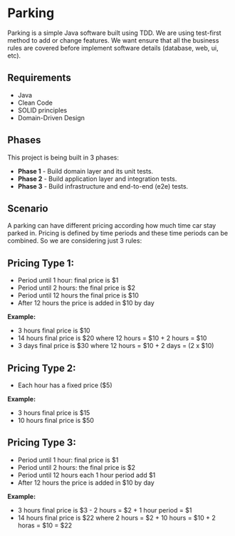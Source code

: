 # Parking
Parking is a simple Java software built using TDD. We are using test-first method to add or change features. We want ensure that all the business rules are covered before implement software details (database, web, ui, etc).

## Requirements
* Java
* Clean Code
* SOLID principles
* Domain-Driven Design

## Phases
This project is being built in 3 phases:

+ <b>Phase 1</b> - Build domain layer and its unit tests.
+ <b>Phase 2</b> - Build application layer and integration tests.
+ <b>Phase 3</b> - Build infrastructure and end-to-end (e2e) tests.

## Scenario
A parking can have different pricing according how much time car stay parked in. Pricing is defined by time periods and these time periods can be combined. So we are considering just 3 rules:

## Pricing Type 1: 
+ Period until 1 hour: final price is $1
+ Period until 2 hours: the final price is $2
+ Period until 12 hours the final price is $10 
+ After 12 hours the price is added in $10 by day
 
<b>Example:</b>  
+ 3 hours final price is $10
+ 14 hours final price is $20 where 12 hours = $10 + 2 hours = $10 
+ 3 days final price is $30 where 12 hours = $10 + 2 days = (2 x $10) 

## Pricing Type 2: 
+ Each hour has a fixed price ($5)
 
<b>Example:</b> 
+ 3 hours final price is $15
+ 10 hours final price is $50

## Pricing Type 3: 
+ Period until 1 hour: final price is $1
+ Period until 2 hours: the final price is $2
+ Period until 12 hours each 1 hour period add $1 
+ After 12 hours the price is added in $10 by day
 
<b>Example:</b>  
+ 3 hours final price is $3 - 2 hours = $2 + 1 hour period = $1 
+ 14 hours final price is $22 where 2 hours = $2 + 10 hours = $10 + 2 horas = $10 = $22 


